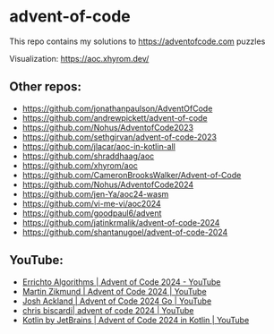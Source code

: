# advent-of-code

This repo contains my solutions to https://adventofcode.com puzzles

Visualization: https://aoc.xhyrom.dev/

## Other repos:

- https://github.com/jonathanpaulson/AdventOfCode
- https://github.com/andrewpickett/advent-of-code
- https://github.com/Nohus/AdventofCode2023
- https://github.com/sethgirvan/advent-of-code-2023
- https://github.com/jlacar/aoc-in-kotlin-all
- https://github.com/shraddhaag/aoc
- https://github.com/xhyrom/aoc
- https://github.com/CameronBrooksWalker/Advent-of-Code
- https://github.com/Nohus/AdventofCode2024
- https://github.com/jen-Ya/aoc24-wasm
- https://github.com/vi-me-vi/aoc2024
- https://github.com/goodpaul6/advent
- https://github.com/jatinkrmalik/advent-of-code-2024
- https://github.com/shantanugoel/advent-of-code-2024

## YouTube:

- [Errichto Algorithms | Advent of Code 2024 - YouTube](https://www.youtube.com/watch?v=0H524GLePNc&list=PLl0KD3g-oDOHilzfEp_hUm4rrTL9cNbLx)
- [Martin Zikmund | Advent of Code 2024 | YouTube](https://www.youtube.com/watch?v=a3allbAnOlk&list=PLC0wF4Qw6SDOackN-U_JvIN5NFVSAgyn0)
- [Josh Ackland | Advent of Code 2024 Go | YouTube](https://www.youtube.com/watch?v=WvGr8xic__w&list=PLcosLLz1zAjI9hb9XzqYDAU73Xggjd9g9)
- [chris biscardi| advent of code 2024 | YouTube](https://www.youtube.com/watch?v=GywtTIFQUnQ&list=PLWtPciJ1UMuBABpu6LeP0ZZnvpVMRZvGc)
- [Kotlin by JetBrains | Advent of Code 2024 in Kotlin | YouTube](https://www.youtube.com/watch?v=fwEUDQBTPKM&list=PLlFc5cFwUnmwHaD3-qeoLHnho_PY2g9JX)
